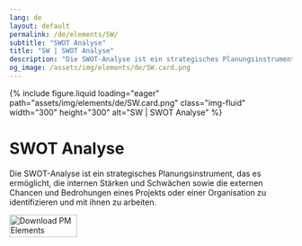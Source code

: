 ```yaml
---
lang: de
layout: default
permalink: /de/elements/SW/
subtitle: "SWOT Analyse"
title: "SW | SWOT Analyse"
description: "Die SWOT-Analyse ist ein strategisches Planungsinstrument, das es ermöglicht, die internen Stärken und Schwächen sowie die externen Chancen und Bedrohungen eines Projekts oder einer Organisation zu identifizieren und mit ihnen zu arbeiten."
og_image: /assets/img/elements/de/SW.card.png
---
```


{% include figure.liquid loading="eager" path="assets/img/elements/de/SW.card.png" class="img-fluid" width="300" height="300" alt="SW | SWOT Analyse" %}

# SWOT Analyse

Die SWOT-Analyse ist ein strategisches Planungsinstrument, das es ermöglicht, die internen Stärken und Schwächen sowie die externen Chancen und Bedrohungen eines Projekts oder einer Organisation zu identifizieren und mit ihnen zu arbeiten.

<a href="https://apps.apple.com/app/apple-store/id6738084498?pt=127441684&ct=website&mt=8">
  <img src="{{ "assets/img/en/appstore.png" | relative_url }}" width="120" height="40" alt="Download PM Elements">
</a>
